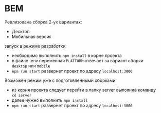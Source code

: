 # BEM

Реализована сборка 2-ух вариантах:
- Десктоп
- Мобильная версия

запуск в режиме разработки:

- необходимо выполнить `npm install` в корне проекта
- в файле .env  переменная `PLATFORM` отвечает за вариант сборки `desktop` или `mobile`
- `npm run start` развернет проект по адресу `localhost:3000`

Возможен режим уже с подготовленными сборками:

- из корня проекта следует перейти в папку server выполнив команду `cd server`
- далее нужно выполнить `npm install`
- `npm run start` развернет проект по адресу `localhost:3000`

